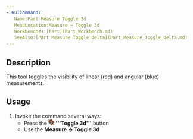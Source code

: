```yaml
---
- GuiCommand:
   Name:Part Measure Toggle 3d
   MenuLocation:Measure → Toggle 3d
   Workbenches:[Part](Part_Workbench.md)
   SeeAlso:[Part Measure Toggle Delta](Part_Measure_Toggle_Delta.md)
---
```


## Description

This tool toggles the visibility of linear (red) and angular (blue) measurements.

## Usage

1.  Invoke the command several ways:
    -   Press the **<img src=images/Part_Measure_Toggle_3d.svg style="width:16px"> '''Toggle 3d'''** button
    -   Use the **Measure → Toggle 3d**




 






